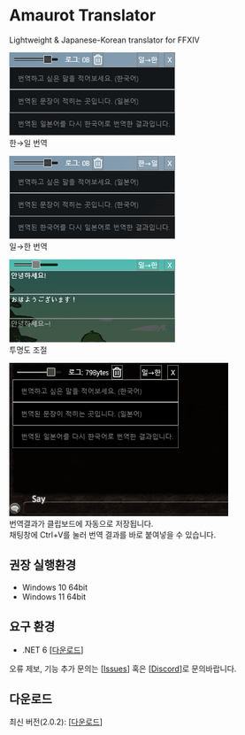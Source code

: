 # Amaurot Translator
Lightweight &amp; Japanese-Korean translator for FFXIV

![demo.gif](demo.gif)  
한→일 번역  

![demo2.gif](demo2.gif)  
일→한 번역  

![demo3.gif](demo3.gif)  
투명도 조절  

![demo4.gif](demo4.gif)  
번역결과가 클립보드에 자동으로 저장됩니다.  
채팅창에 Ctrl+V를 눌러 번역 결과를 바로 붙여넣을 수 있습니다.  

## 권장 실행환경  
- Windows 10 64bit
- Windows 11 64bit

## 요구 환경
- .NET 6 [[다운로드](https://dotnet.microsoft.com/en-us/download/dotnet/thank-you/runtime-desktop-6.0.8-windows-x64-installer)]

오류 제보, 기능 추가 문의는 [[Issues](https://github.com/sappho192/AmaurotTranslator/issues)] 혹은 [[Discord](https://discord.gg/HJ8Y2sMjfu)]로 문의바랍니다.

## 다운로드
최신 버전(2.0.2): [[다운로드](https://github.com/sappho192/AmaurotTranslator/releases/download/2.0.2/AmourotTranslator.v2.0.2.zip)] 

